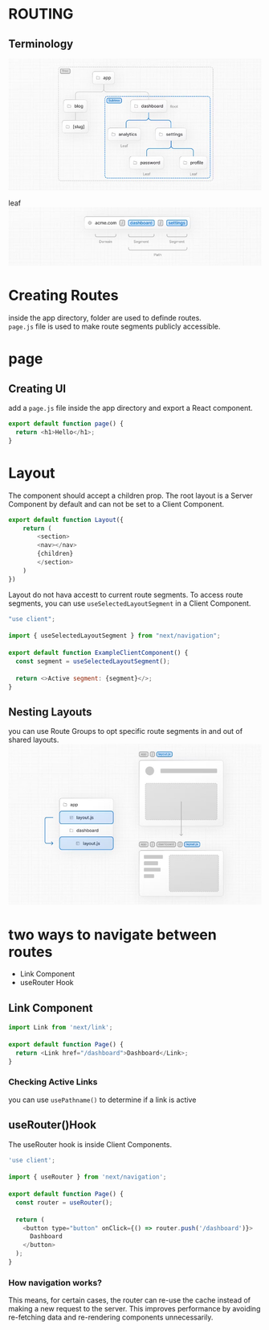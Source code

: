# ROUTING

## Terminology

![structure](/image/image3.jpg)

leaf
![leaf](/image/image4.jpg)

# Creating Routes

inside the app directory, folder are used to definde routes.
<br/>
`page.js` file is used to make route segments publicly accessible.

# page

## Creating UI

add a `page.js` file inside the app directory and export a React component.

```javascript
export default function page() {
  return <h1>Hello</h1>;
}
```

# Layout

The component should accept a children prop.
The root layout is a Server Component by default and can not be set to a Client Component.

```javascript
export default function Layout({
    return (
        <section>
        <nav></nav>
        {children}
        </section>
    )
})
```

Layout do not hava accestt to current route segments. To access route segments, you can use `useSelectedLayoutSegment` in a Client Component.

```javascript
"use client";

import { useSelectedLayoutSegment } from "next/navigation";

export default function ExampleClientComponent() {
  const segment = useSelectedLayoutSegment();

  return <>Active segment: {segment}</>;
}
```
## Nesting Layouts
you can use Route Groups to opt specific route segments in and out of shared layouts.
![nesting](/image/image5.jpg)

# two ways to navigate between routes
- Link Component
- useRouter Hook

## Link Component
```javascript
import Link from 'next/link';
 
export default function Page() {
  return <Link href="/dashboard">Dashboard</Link>;
}
```

### Checking Active Links
you can use `usePathname()` to determine if a link is active

## useRouter()Hook
The useRouter hook is inside Client Components.
```javascript
'use client';
 
import { useRouter } from 'next/navigation';
 
export default function Page() {
  const router = useRouter();
 
  return (
    <button type="button" onClick={() => router.push('/dashboard')}>
      Dashboard
    </button>
  );
}
```
### How navigation works?
This means, for certain cases, the router can re-use the cache instead of making a new request to the server. This improves performance by avoiding re-fetching data and re-rendering components unnecessarily.